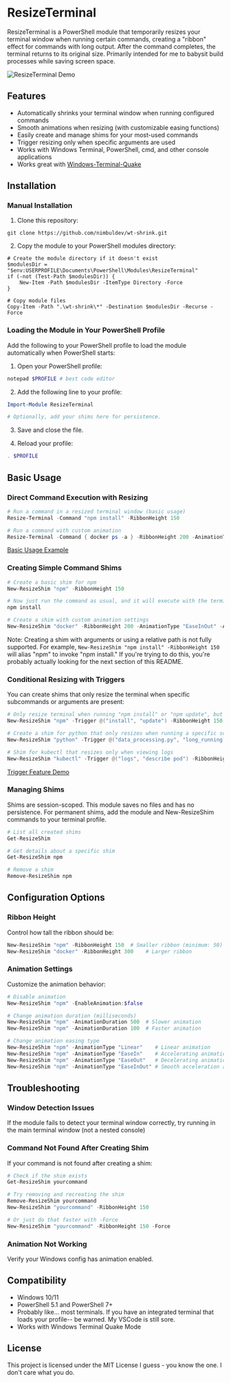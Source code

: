 # ResizeTerminal

ResizeTerminal is a PowerShell module that temporarily resizes your terminal window when running certain commands, creating a "ribbon" effect for commands with long output. After the command completes, the terminal returns to its original size. Primarily intended for me to babysit build processes while saving screen space.

![ResizeTerminal Demo](images/demo-main.gif)

## Features

-   Automatically shrinks your terminal window when running configured commands
-   Smooth animations when resizing (with customizable easing functions)
-   Easily create and manage shims for your most-used commands
-   Trigger resizing only when specific arguments are used
-   Works with Windows Terminal, PowerShell, cmd, and other console applications
-   Works great with [Windows-Terminal-Quake](https://github.com/flyingpie/windows-terminal-quake)


## Installation

### Manual Installation

1. Clone this repository:

```
git clone https://github.com/nimbuldev/wt-shrink.git
```

2. Copy the module to your PowerShell modules directory:

```pwsh
# Create the module directory if it doesn't exist
$modulesDir = "$env:USERPROFILE\Documents\PowerShell\Modules\ResizeTerminal"
if (-not (Test-Path $modulesDir)) {
    New-Item -Path $modulesDir -ItemType Directory -Force
}

# Copy module files
Copy-Item -Path ".\wt-shrink\*" -Destination $modulesDir -Recurse -Force
```

### Loading the Module in Your PowerShell Profile

Add the following to your PowerShell profile to load the module automatically when PowerShell starts:

1. Open your PowerShell profile:

```powershell
notepad $PROFILE # best code editor
```

2. Add the following line to your profile:

```powershell
Import-Module ResizeTerminal

# Optionally, add your shims here for persistence.
```

3. Save and close the file.

4. Reload your profile:

```powershell
. $PROFILE
```

## Basic Usage

### Direct Command Execution with Resizing

```powershell
# Run a command in a resized terminal window (basic usage)
Resize-Terminal -Command "npm install" -RibbonHeight 150

# Run a command with custom animation
Resize-Terminal -Command { docker ps -a } -RibbonHeight 200 -AnimationType "EaseInOut" -AnimationDuration 300 -AnimationFrameRate 90
```

[Basic Usage Example](https://github.com/user-attachments/assets/57d8b849-d6be-47e4-ae55-183610500e53)

### Creating Simple Command Shims

```powershell
# Create a basic shim for npm
New-ResizeShim "npm" -RibbonHeight 150

# Now just run the command as usual, and it will execute with the terminal resized
npm install

# Create a shim with custom animation settings
New-ResizeShim "docker" -RibbonHeight 200 -AnimationType "EaseInOut" -AnimationDuration 300
```
Note: Creating a shim with arguments or using a relative path is not fully supported. For example, `New-ResizeShim "npm install" -RibbonHeight 150` will alias "npm" to invoke "npm install." 
If you're trying to do this, you're probably actually looking for the next section of this README.


### Conditional Resizing with Triggers

You can create shims that only resize the terminal when specific subcommands or arguments are present:

```powershell
# Only resize terminal when running "npm install" or "npm update", but not other npm commands
New-ResizeShim "npm" -Trigger @("install", "update") -RibbonHeight 150

# Create a shim for python that only resizes when running a specific script
New-ResizeShim "python" -Trigger @("data_processing.py", "long_running.py") -RibbonHeight 200

# Shim for kubectl that resizes only when viewing logs
New-ResizeShim "kubectl" -Trigger @("logs", "describe pod") -RibbonHeight 300
```

[Trigger Feature Demo](https://github.com/user-attachments/assets/263b31da-6aee-433f-8073-74a714506ceb)


### Managing Shims
Shims are session-scoped. This module saves no files and has no persistence. For permanent shims, add the module and New-ResizeShim commands to your terminal profile.

```powershell
# List all created shims
Get-ResizeShim

# Get details about a specific shim
Get-ResizeShim npm

# Remove a shim
Remove-ResizeShim npm
```

## Configuration Options

### Ribbon Height

Control how tall the ribbon should be:

```powershell
New-ResizeShim "npm" -RibbonHeight 150  # Smaller ribbon (minimum: 50)
New-ResizeShim "docker" -RibbonHeight 300    # Larger ribbon
```

### Animation Settings

Customize the animation behavior:

```powershell
# Disable animation
New-ResizeShim "npm" -EnableAnimation:$false

# Change animation duration (milliseconds)
New-ResizeShim "npm" -AnimationDuration 500  # Slower animation
New-ResizeShim "npm" -AnimationDuration 100  # Faster animation

# Change animation easing type
New-ResizeShim "npm" -AnimationType "Linear"    # Linear animation
New-ResizeShim "npm" -AnimationType "EaseIn"    # Accelerating animation
New-ResizeShim "npm" -AnimationType "EaseOut"   # Decelerating animation (default)
New-ResizeShim "npm" -AnimationType "EaseInOut" # Smooth acceleration and deceleration
```

## Troubleshooting

### Window Detection Issues

If the module fails to detect your terminal window correctly, try running in the main terminal window (not a nested console)

### Command Not Found After Creating Shim

If your command is not found after creating a shim:

```powershell
# Check if the shim exists
Get-ResizeShim yourcommand

# Try removing and recreating the shim
Remove-ResizeShim yourcommand
New-ResizeShim "yourcommand" -RibbonHeight 150

# Or just do that faster with -Force
New-ResizeShim "yourcommand" -RibbonHeight 150 -Force
```

### Animation Not Working

Verify your Windows config has animation enabled.

## Compatibility

-   Windows 10/11
-   PowerShell 5.1 and PowerShell 7+
-   Probably like... most terminals. If you have an integrated terminal that loads your profile-- be warned. My VSCode is still sore.
-   Works with Windows Terminal Quake Mode

## License

This project is licensed under the MIT License I guess - you know the one. I don't care what you do.
